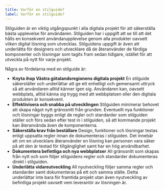```yaml
---
title: Varför en stilguide?
label: Varför en stilguide?
---
```


Stilguiden är en viktig utgångspunkt i alla digitala projekt för att säkerställa bästa upplevelse för användaren. Stilguiden har i uppgift att se till att det hålls en konsekvent användarupplevelse genom alla produkter oavsett vilken digital lösning som utvecklas. Stilguidens uppgift är även att underlätta för designers och utvecklare då de återanvänder de färdiga komponenter och lösningar som tagits fram sedan tidigare, istället för att utveckla på nytt för varje projekt.

Några av fördelarna med en stilguide är:

- **Knyta ihop Västra götalandsregionens digitala projekt**
En stilguide säkerställer och underlättar att ge ett enhetligt och gemensamt uttryck så att användaren alltid känner igen sig. Användaren kan, oavsett webbplats, alltid känna sig trygg med att webbplatsen eller den digitala produkten är konsekvent.
- **Effektivisera och snabba på utvecklingen**
Stilguiden minimerar behovet att skapa något nytt gränssnitt från grunden. Eventuellt nya funktioner och lösningar byggs enligt de regler och standarder som stilguiden ställer och förs sedan efter test in i stilguiden, så att kommande projekt kan återanvända även de komponenterna.
- **Säkerställa krav från beställare**
Design, funktioner och lösningar testas enligt uppsatta regler innan de dokumenteras i stilguiden. Det innebär att om en utvecklare återanvänder en lösning kan personen vara säker på att den är testad för tillgänglighet samt har en hög användbarhet.
- **Dokumentera befintliga och nya webbplatser**
All gränssnitt som skapas från nytt och som följer stilguidens regler och standarder dokumenteras direkt i stilguiden.
- **Underlätta vidareutveckling**
All nyutveckling följer samma regler och standarder samt dokumenteras på ett och samma ställe. Detta underlättar inte bara för framtida projekt utan även nyutveckling av befintliga projekt oavsett vem leverantör av lösningen är.
